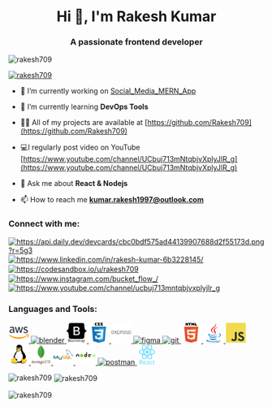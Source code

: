 <h1 align="center">Hi 👋, I'm Rakesh Kumar</h1>
<h3 align="center">A passionate frontend developer</h3>

<p align="left"> <img src="https://komarev.com/ghpvc/?username=rakesh709&label=Profile%20views&color=0e75b6&style=flat" alt="rakesh709" /> </p>

<p align="left"> <a href="https://github.com/ryo-ma/github-profile-trophy"><img src="https://github-profile-trophy.vercel.app/?username=rakesh709" alt="rakesh709" /></a> </p>

- 🔭 I’m currently working on [Social_Media_MERN_App](https://github.com/Rakesh709/Social_Media_MERN_App)

- 🌱 I’m currently learning **DevOps Tools**

- 👨‍💻 All of my projects are available at [https://github.com/Rakesh709](https://github.com/Rakesh709)

- 💻I regularly post video on YouTube [https://www.youtube.com/channel/UCbuj713mNtqbjvXplyJlR_g](https://www.youtube.com/channel/UCbuj713mNtqbjvXplyJlR_g)

- 💬 Ask me about **React & Nodejs**

- 📫 How to reach me **kumar.rakesh1997@outlook.com**

<h3 align="left">Connect with me:</h3>
<p align="left">
<a href="https://dev.to/https://api.daily.dev/devcards/cbc0bdf575ad44139907688d2f55173d.png?r=5g3" target="blank"><img align="center" src="https://raw.githubusercontent.com/rahuldkjain/github-profile-readme-generator/master/src/images/icons/Social/devto.svg" alt="https://api.daily.dev/devcards/cbc0bdf575ad44139907688d2f55173d.png?r=5g3" height="30" width="40" /></a>
<a href="https://linkedin.com/in/https://www.linkedin.com/in/rakesh-kumar-6b3228145/" target="blank"><img align="center" src="https://raw.githubusercontent.com/rahuldkjain/github-profile-readme-generator/master/src/images/icons/Social/linked-in-alt.svg" alt="https://www.linkedin.com/in/rakesh-kumar-6b3228145/" height="30" width="40" /></a>
<a href="https://codesandbox.com/https://codesandbox.io/u/rakesh709" target="blank"><img align="center" src="https://raw.githubusercontent.com/rahuldkjain/github-profile-readme-generator/master/src/images/icons/Social/codesandbox.svg" alt="https://codesandbox.io/u/rakesh709" height="30" width="40" /></a>
<a href="https://instagram.com/https://www.instagram.com/bucket_flow_/" target="blank"><img align="center" src="https://raw.githubusercontent.com/rahuldkjain/github-profile-readme-generator/master/src/images/icons/Social/instagram.svg" alt="https://www.instagram.com/bucket_flow_/" height="30" width="40" /></a>
<a href="https://www.youtube.com/c/https://www.youtube.com/channel/ucbuj713mntqbjvxplyjlr_g" target="blank"><img align="center" src="https://raw.githubusercontent.com/rahuldkjain/github-profile-readme-generator/master/src/images/icons/Social/youtube.svg" alt="https://www.youtube.com/channel/ucbuj713mntqbjvxplyjlr_g" height="30" width="40" /></a>
</p>

<h3 align="left">Languages and Tools:</h3>
<p align="left"> <a href="https://aws.amazon.com" target="_blank" rel="noreferrer"> <img src="https://raw.githubusercontent.com/devicons/devicon/master/icons/amazonwebservices/amazonwebservices-original-wordmark.svg" alt="aws" width="40" height="40"/> </a> <a href="https://www.blender.org/" target="_blank" rel="noreferrer"> <img src="https://download.blender.org/branding/community/blender_community_badge_white.svg" alt="blender" width="40" height="40"/> </a> <a href="https://getbootstrap.com" target="_blank" rel="noreferrer"> <img src="https://raw.githubusercontent.com/devicons/devicon/master/icons/bootstrap/bootstrap-plain-wordmark.svg" alt="bootstrap" width="40" height="40"/> </a> <a href="https://www.w3schools.com/css/" target="_blank" rel="noreferrer"> <img src="https://raw.githubusercontent.com/devicons/devicon/master/icons/css3/css3-original-wordmark.svg" alt="css3" width="40" height="40"/> </a> <a href="https://expressjs.com" target="_blank" rel="noreferrer"> <img src="https://raw.githubusercontent.com/devicons/devicon/master/icons/express/express-original-wordmark.svg" alt="express" width="40" height="40"/> </a> <a href="https://www.figma.com/" target="_blank" rel="noreferrer"> <img src="https://www.vectorlogo.zone/logos/figma/figma-icon.svg" alt="figma" width="40" height="40"/> </a> <a href="https://git-scm.com/" target="_blank" rel="noreferrer"> <img src="https://www.vectorlogo.zone/logos/git-scm/git-scm-icon.svg" alt="git" width="40" height="40"/> </a> <a href="https://www.w3.org/html/" target="_blank" rel="noreferrer"> <img src="https://raw.githubusercontent.com/devicons/devicon/master/icons/html5/html5-original-wordmark.svg" alt="html5" width="40" height="40"/> </a> <a href="https://www.java.com" target="_blank" rel="noreferrer"> <img src="https://raw.githubusercontent.com/devicons/devicon/master/icons/java/java-original.svg" alt="java" width="40" height="40"/> </a> <a href="https://developer.mozilla.org/en-US/docs/Web/JavaScript" target="_blank" rel="noreferrer"> <img src="https://raw.githubusercontent.com/devicons/devicon/master/icons/javascript/javascript-original.svg" alt="javascript" width="40" height="40"/> </a> <a href="https://www.linux.org/" target="_blank" rel="noreferrer"> <img src="https://raw.githubusercontent.com/devicons/devicon/master/icons/linux/linux-original.svg" alt="linux" width="40" height="40"/> </a> <a href="https://www.mongodb.com/" target="_blank" rel="noreferrer"> <img src="https://raw.githubusercontent.com/devicons/devicon/master/icons/mongodb/mongodb-original-wordmark.svg" alt="mongodb" width="40" height="40"/> </a> <a href="https://www.mysql.com/" target="_blank" rel="noreferrer"> <img src="https://raw.githubusercontent.com/devicons/devicon/master/icons/mysql/mysql-original-wordmark.svg" alt="mysql" width="40" height="40"/> </a> <a href="https://nodejs.org" target="_blank" rel="noreferrer"> <img src="https://raw.githubusercontent.com/devicons/devicon/master/icons/nodejs/nodejs-original-wordmark.svg" alt="nodejs" width="40" height="40"/> </a> <a href="https://postman.com" target="_blank" rel="noreferrer"> <img src="https://www.vectorlogo.zone/logos/getpostman/getpostman-icon.svg" alt="postman" width="40" height="40"/> </a> <a href="https://reactjs.org/" target="_blank" rel="noreferrer"> <img src="https://raw.githubusercontent.com/devicons/devicon/master/icons/react/react-original-wordmark.svg" alt="react" width="40" height="40"/> </a> </p>

<p><img align="left" src="https://github-readme-stats.vercel.app/api/top-langs?username=rakesh709&show_icons=true&locale=en&layout=compact" alt="rakesh709" /></p>

<p>&nbsp;<img align="center" src="https://github-readme-stats.vercel.app/api?username=rakesh709&show_icons=true&locale=en" alt="rakesh709" /></p>

<p><img align="center" src="https://github-readme-streak-stats.herokuapp.com/?user=rakesh709&" alt="rakesh709" /></p>

